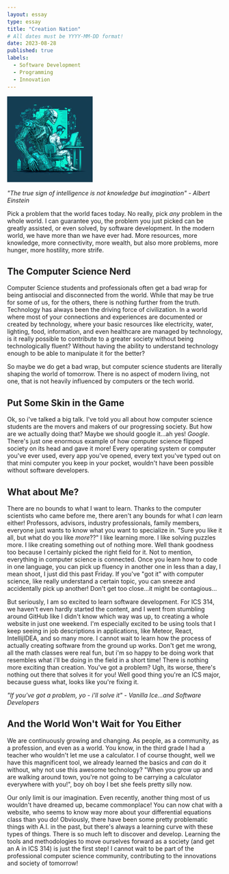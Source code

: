 ```yaml
---
layout: essay
type: essay
title: "Creation Nation"
# All dates must be YYYY-MM-DD format!
date: 2023-08-28
published: true
labels:
  - Software Development 
  - Programming
  - Innovation
---
```


<img width="200px" class="rounded float-start pe-4" src="../img/softDev.png">

*"The true sign of intelligence is not knowledge but imagination" - Albert Einstein*

Pick a problem that the world faces today. No really, pick *any* problem in the whole world. I can guarantee you, the problem you just picked can be greatly assisted, or even solved, by software development. In the modern world, we have more than we have ever had. More resources, more knowledge, more connectivity, more wealth, but also more problems, more hunger, more hostility, more strife. 

##  The Computer Science Nerd

Computer Science students and professionals often get a bad wrap for being antisocial and disconnected from the world. While that may be true for some of us, for the others, there is nothing further from the truth. Technology has always been the driving force of civilization. In a world where most of your connections and experiences are documented or created by technology, where your basic resources like electricity, water, lighting, food, information, and even healthcare are managed by technology, is it really possible to contribute to a greater society without being technologically fluent? Without having the ability to understand technology enough to be able to manipulate it for the better? 

So maybe we do get a bad wrap, but computer science students are literally shaping the world of tomorrow. There is no aspect of modern living, not one, that is not heavily influenced by computers or the tech world. 

## Put Some Skin in the Game 

Ok, so i've talked a big talk. I've told you all about how computer science students are the movers and makers of our progressing society. But how are we actually doing that? Maybe we should google it...ah yes! *Google*. There's just one enormous example of how computer science flipped society on its head and gave it more! Every operating system or computer you've ever used, every app you've opened, every text you've typed out on that mini computer you keep in your pocket, wouldn't have been possible without software developers. 


## What about Me? 

There are no bounds to what I want to learn. Thanks to the computer scientists who came before me, there aren't any bounds for what I *can* learn either! Professors, advisors, industry professionals, family members, everyone just wants to know what you want to specialize in. "Sure you like it all, but what do you like *more*??" I like learning more. I like solving puzzles more. I like creating something out of nothing more. Well thank goodness too because I certainly picked the right field for it. Not to mention, everything in computer science is connected. Once you learn how to code in one language, you can pick up fluency in another one in less than a day, I mean shoot, I just did this past Friday. If you've "got it" with computer science, like really understand a certain topic, you can sneeze and accidentally pick up another! Don't get too close...it might be contagious... 

But seriously, I am so excited to learn software development. For ICS 314, we haven't even hardly started the content, and I went from stumbling around GitHub like I didn't know which way was up, to creating a whole website in just one weekend. I'm especially excited to be using tools that I keep seeing in job descriptions in applications, like Meteor, React, IntellijIDEA, and so many more. I cannot wait to learn how the process of actually creating software from the ground up works. Don't get me wrong, all the math classes were real fun, but i'm so happy to be doing work that resembles what i'll be doing in the field in a short time! There is nothing more exciting than creation. You've got a problem? Ugh, its worse, there's nothing out there that solves it for you! Well good thing you're an ICS major, because guess what, looks like you're fixing it. 

*"If you've got a problem, yo - i'll solve it" - Vanilla Ice...and Software Developers* 

## And the World Won't Wait for You Either

We are continuously growing and changing. As people, as a community, as a profession, and even as a world. You know, in the third grade I had a teacher who wouldn't let me use a calculator. I of course thought, well we have this magnificent tool, we already learned the basics and *can* do it without, why not use this awesome technology? "When you grow up and are walking around town, you're not going to be carrying a calculator everywhere with you!", boy oh boy I bet she feels pretty silly now. 

Our only limit is our imagination. Even recently, another thing most of us wouldn't have dreamed up, became commonplace! You can now chat with a website, who seems to know way more about your differential equations class than you do! Obviously, there have been some pretty problematic things with A.I. in the past, but there's always a learning curve with these types of things. There is so much left to discover and develop. Learning the tools and methodologies to move ourselves forward as a society (and get an A in ICS 314) is just the first step! I cannot wait to be part of the professional computer science community, contributing to the innovations and society of tomorrow! 
